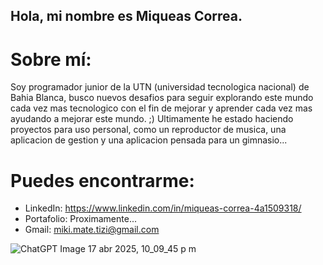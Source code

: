 ## Hola, mi nombre es Miqueas Correa.

# Sobre mí:
Soy programador junior de la UTN (universidad tecnologica nacional) de Bahia Blanca, busco nuevos desafios para seguir explorando este mundo cada vez mas tecnologico con el fin de mejorar y aprender cada vez mas ayudando a mejorar este mundo. ;)
Ultimamente he estado haciendo proyectos para uso personal, como un reproductor de musica, una aplicacion de gestion y una aplicacion pensada para un gimnasio...

# Puedes encontrarme:
- LinkedIn: https://www.linkedin.com/in/miqueas-correa-4a1509318/
- Portafolio: Proximamente...
- Gmail: miki.mate.tizi@gmail.com



![ChatGPT Image 17 abr 2025, 10_09_45 p m](https://github.com/user-attachments/assets/7c5a45d9-36e5-4120-8421-eb09cd641d32)

